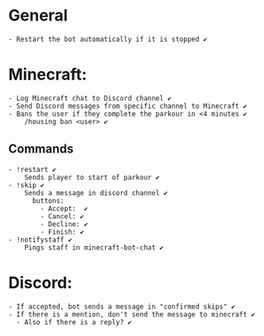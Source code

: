 <!-- https://www.markdownguide.org/cheat-sheet/ -->

# General
    - Restart the bot automatically if it is stopped ✔️

# Minecraft:
    - Log Minecraft chat to Discord channel ✔️
    - Send Discord messages from specific channel to Minecraft ✔️
    - Bans the user if they complete the parkour in <4 minutes ✔️
        /housing ban <user> ✔️
  ## Commands
    - !restart ✔️
        Sends player to start of parkour ✔️
    - !skip ✔️
        Sends a message in discord channel ✔️
          buttons: 
            - Accept:  ✔️
            - Cancel: ✔️
            - Decline: ✔️
            - Finish: ✔️
    - !notifystaff ✔️
        Pings staff in minecraft-bot-chat ✔️

# Discord:
    - If accepted, bot sends a message in "confirmed skips" ✔️
    - If there is a mention, don't send the message to minecraft ✔️
      - Also if there is a reply? ✔️
    
